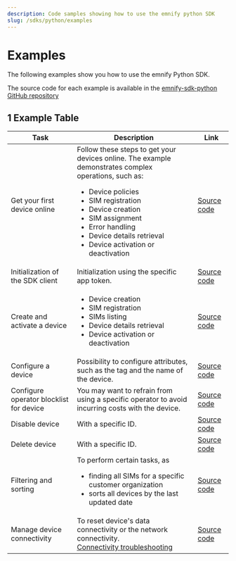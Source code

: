```yaml
---
description: Code samples showing how to use the emnify python SDK
slug: /sdks/python/examples
---
```


# Examples

The following examples show you how to use the emnify Python SDK. 

The source code for each example is available in the [emnify-sdk-python GitHub repository](https://github.com/emnify/emnify-sdk-python/tree/main/docs/examples)

## 1 Example Table

| Task                             | Description   | Link |
|---|---|---|
| Get your first device online     |   Follow these steps to get your devices online. The example demonstrates complex operations, such as: <ul><li>Device policies</li><li>SIM registration</li><li>Device creation</li><li>SIM assignment</li><li>Error handling</li><li>Device details retrieval</li><li>Device activation or deactivation</li></ul>|  [Source code](https://github.com/emnify/emnify-sdk-python/blob/main/docs/examples/mass_sim_activation.py)  |
| Initialization of the SDK client |        Initialization using the specific app token.      | [Source code](https://github.com/emnify/emnify-sdk-python/blob/main/docs/examples/device_lifecycle_management.py) |
| Create and activate a device     |   <ul><li>Device creation</li><li>SIM registration</li><li>SIMs listing</li><li>Device details retrieval</li><li>Device activation or deactivation</li></ul> | [Source code](https://github.com/emnify/emnify-sdk-python/blob/main/docs/examples/device_lifecycle_management.py)  |
| Configure a device               |        Possibility to configure attributes, such as the tag and the name of the device.       |  [Source code](https://github.com/emnify/emnify-sdk-python/blob/main/docs/examples/device_lifecycle_management.py) |
| Configure operator blocklist for device |  You may want to refrain from using a specific operator to avoid incurring costs with the device.  |  [Source code](https://github.com/emnify/emnify-sdk-python/blob/main/docs/examples/device_lifecycle_management.py)  |
| Disable device |  With a specific ID. | [Source code](https://github.com/emnify/emnify-sdk-python/blob/main/docs/examples/device_lifecycle_management.py)  |
| Delete device  |  With a specific ID.  |  [Source code](https://github.com/emnify/emnify-sdk-python/blob/main/docs/examples/device_lifecycle_management.py) |
| Filtering and sorting | To perform certain tasks, as  <ul><li>finding all SIMs for a specific customer organization</li><li>sorts all devices by the last updated date</li></ul>    | [Source code](https://github.com/emnify/emnify-sdk-python/blob/main/docs/examples/filtering_and_sorting.py)  |
| Manage device connectivity | To reset device's data connectivity or the network connectivity. <br /> [Connectivity troubleshooting](https://www.emnify.com/developer-blog/5-ways-to-detect-and-solve-connectivity-issues#network-events) | [Source code](https://github.com/emnify/emnify-sdk-python/blob/main/docs/examples/device_lifecycle_management.py)  |

